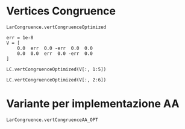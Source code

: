 # Vertices Congruence

```@docs
LarCongruence.vertCongruenceOptimized
```

```@Eval
err = 1e-8
V = [
    0.0  err  0.0 -err  0.0  0.0
    0.0  0.0  err  0.0 -err  0.0
]

LC.vertCongruenceOptimized(V[:, 1:5])

LC.vertCongruenceOptimized(V[:, 2:6])
```

# Variante per implementazione AA

```@docs
LarCongruence.vertCongruenceAA_OPT
```

